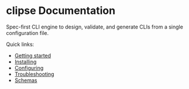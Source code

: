 # clipse Documentation

Spec-first CLI engine to design, validate, and generate CLIs from a single configuration file.

Quick links:

- [Getting started](getting-started/index.md)
- [Installing](getting-started/installing.md)
- [Configuring](getting-started/configuring.md)
- [Troubleshooting](getting-started/troubleshooting.md)
- [Schemas](schema/index.md)

